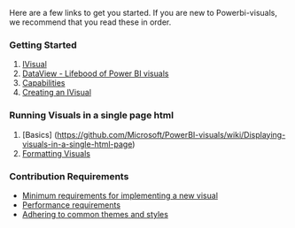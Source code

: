 Here are a few links to get you started. If you are new to Powerbi-visuals, we recommend that you read these in order.

### Getting Started
1. [IVisual](https://github.com/Microsoft/PowerBI-visuals/wiki/IVisual-Introduction)
2. [DataView - Lifebood of Power BI visuals](https://github.com/Microsoft/PowerBI-visuals/wiki/DataView-Introduction)
3. [Capabilities](https://github.com/Microsoft/PowerBI-visuals/wiki/Capabilities)
4. [Creating an IVisual](https://github.com/Microsoft/PowerBI-visuals/wiki/Hello-IVisual)

### Running Visuals in a single page html
1. [Basics] (https://github.com/Microsoft/PowerBI-visuals/wiki/Displaying-visuals-in-a-single-html-page)
2. [Formatting Visuals](https://github.com/Microsoft/PowerBI-visuals/wiki/Formatting-Column-Chart)

### Contribution Requirements
* [Minimum requirements for implementing a new visual](https://github.com/Microsoft/PowerBI-visuals/wiki/Minimum-requirements-for-implementing-a-new-visual)
* [Performance requirements](https://github.com/Microsoft/PowerBI-visuals/wiki/Performance-requirements)
* [Adhering to common themes and styles](https://github.com/Microsoft/PowerBI-visuals/wiki/Adhering-to-common-themes-and-styles)